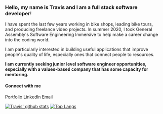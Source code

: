 ### Hello, my name is Travis and I am a full stack software developer!

I have spent the last few years working in bike shops, leading bike tours, and producing freelance video projects. In summer 2020, I took General Assembly's Software Engineering Immersive to help make a career change into the coding world.

I am particularly interested in building useful applications that improve people's quality of life, especially ones that connect people to resources.

**I am currently seeking junior level software engineer opportunities, especially with a values-based company that has some capacity for mentoring.**

#### Connect with me
[Portfolio](travissouthard.github.io)
[LinkedIn](https://www.linkedin.com/in/southardtravis/)
[Email](mailto:tsouthard88@gmail.com)

[![Travis' github stats](https://github-readme-stats.vercel.app/api?username=travissouthard&count_private=true)](https://github.com/anuraghazra/github-readme-stats)
[![Top Langs](https://github-readme-stats.vercel.app/api/top-langs/?username=travissouthard)](https://github.com/anuraghazra/github-readme-stats)